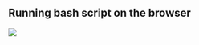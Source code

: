 ## Running bash script on the browser
![](https://github.com/nu11secur1ty/Bash/blob/main/Running-bash-script-on-the-browser/demo/Bash-execute-from-browser.gif)
